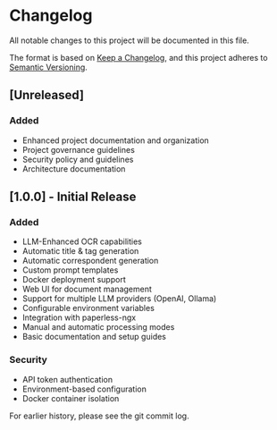 # Changelog

All notable changes to this project will be documented in this file.

The format is based on [Keep a Changelog](https://keepachangelog.com/en/1.0.0/),
and this project adheres to [Semantic Versioning](https://semver.org/spec/v2.0.0.html).

## [Unreleased]
### Added
- Enhanced project documentation and organization
- Project governance guidelines
- Security policy and guidelines
- Architecture documentation

## [1.0.0] - Initial Release
### Added
- LLM-Enhanced OCR capabilities
- Automatic title & tag generation
- Automatic correspondent generation
- Custom prompt templates
- Docker deployment support
- Web UI for document management
- Support for multiple LLM providers (OpenAI, Ollama)
- Configurable environment variables
- Integration with paperless-ngx
- Manual and automatic processing modes
- Basic documentation and setup guides

### Security
- API token authentication
- Environment-based configuration
- Docker container isolation

For earlier history, please see the git commit log.
